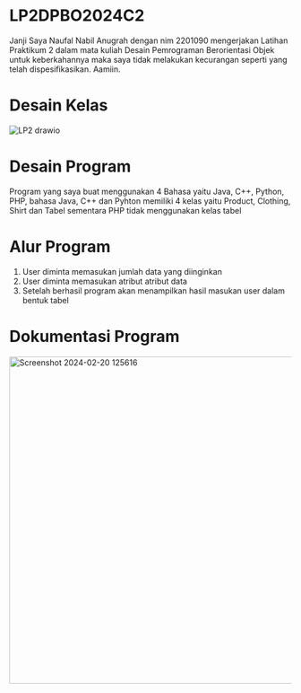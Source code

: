 # LP2DPBO2024C2
Janji Saya Naufal Nabil Anugrah dengan nim 2201090 mengerjakan Latihan Praktikum 2 dalam mata kuliah Desain Pemrograman Berorientasi Objek untuk keberkahannya maka saya tidak melakukan kecurangan seperti yang telah dispesifikasikan. Aamiin.

# Desain Kelas
![LP2 drawio](https://github.com/NaufalNabil617/LP2DPBO2024C2/assets/147363037/6427b8ed-476d-4a78-80aa-4b7efb2e064f)

# Desain Program
Program yang saya buat menggunakan 4 Bahasa yaitu Java, C++, Python, PHP, bahasa Java, C++ dan Pyhton memiliki 4 kelas yaitu Product, Clothing, Shirt dan Tabel sementara PHP tidak menggunakan kelas tabel

# Alur Program
1. User diminta memasukan jumlah data yang diinginkan
2. User diminta memasukan atribut atribut data
3. Setelah berhasil program akan menampilkan hasil masukan user dalam bentuk tabel

# Dokumentasi Program
<img width="583" alt="Screenshot 2024-02-20 125616" src="https://github.com/NaufalNabil617/LP2DPBO2024C2/assets/147363037/ee2b9810-c151-4458-b8f0-8f849d8a8dd6">


